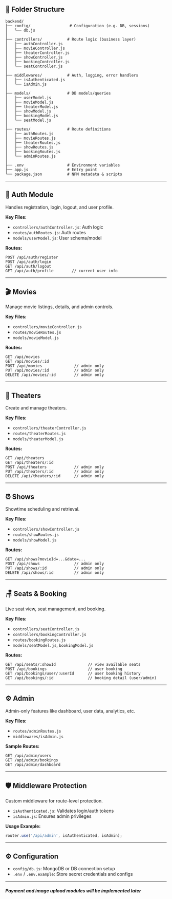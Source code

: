 ## 📁 Folder Structure

```
backend/
├── config/                 # Configuration (e.g. DB, sessions)
│   └── db.js
│
├── controllers/           # Route logic (business layer)
│   ├── authController.js
│   ├── movieController.js
│   ├── theaterController.js
│   ├── showController.js
│   ├── bookingController.js
│   └── seatController.js
│
├── middlewares/           # Auth, logging, error handlers
│   ├── isAuthenticated.js
│   └── isAdmin.js
│
├── models/                # DB models/queries
│   ├── userModel.js
│   ├── movieModel.js
│   ├── theaterModel.js
│   ├── showModel.js
│   ├── bookingModel.js
│   └── seatModel.js
│
├── routes/                # Route definitions
│   ├── authRoutes.js
│   ├── movieRoutes.js
│   ├── theaterRoutes.js
│   ├── showRoutes.js
│   ├── bookingRoutes.js
│   └── adminRoutes.js
│
├── .env                   # Environment variables
├── app.js                 # Entry point
└── package.json           # NPM metadata & scripts
```
---

## 🔐 Auth Module

Handles registration, login, logout, and user profile.

**Key Files:**
- `controllers/authController.js`: Auth logic
- `routes/authRoutes.js`: Auth routes
- `models/userModel.js`: User schema/model

**Routes:**
```
POST /api/auth/register  
POST /api/auth/login  
GET /api/auth/logout  
GET /api/auth/profile        // current user info
```

---

## 🎬 Movies

Manage movie listings, details, and admin controls.

**Key Files:**
- `controllers/movieController.js`
- `routes/movieRoutes.js`
- `models/movieModel.js`

**Routes:**
```
GET /api/movies  
GET /api/movies/:id  
POST /api/movies              // admin only  
PUT /api/movies/:id           // admin only  
DELETE /api/movies/:id        // admin only
```

---

## 🏢 Theaters

Create and manage theaters.

**Key Files:**
- `controllers/theaterController.js`
- `routes/theaterRoutes.js`
- `models/theaterModel.js`

**Routes:**
```
GET /api/theaters  
GET /api/theaters/:id  
POST /api/theaters            // admin only  
PUT /api/theaters/:id         // admin only  
DELETE /api/theaters/:id      // admin only
```

---

## ⏰ Shows

Showtime scheduling and retrieval.

**Key Files:**
- `controllers/showController.js`
- `routes/showRoutes.js`
- `models/showModel.js`

**Routes:**
```
GET /api/shows?movieId=...&date=...  
POST /api/shows               // admin only  
PUT /api/shows/:id            // admin only  
DELETE /api/shows/:id         // admin only
```

---

## 🪑 Seats & Booking

Live seat view, seat management, and booking.

**Key Files:**
- `controllers/seatController.js`
- `controllers/bookingController.js`
- `routes/bookingRoutes.js`
- `models/seatModel.js`, `bookingModel.js`

**Routes:**
```
GET /api/seats/:showId              // view available seats  
POST /api/bookings                  // user booking
GET /api/bookings/user/:userId      // user booking history  
GET /api/bookings/:id               // booking detail (user/admin)
```

---

## ⚙️ Admin

Admin-only features like dashboard, user data, analytics, etc.

**Key Files:**
- `routes/adminRoutes.js`
- `middlewares/isAdmin.js`

**Sample Routes:**
```
GET /api/admin/users  
GET /api/admin/bookings  
GET /api/admin/dashboard
```

---

## 🛡️ Middleware Protection

Custom middleware for route-level protection.

- `isAuthenticated.js`: Validates login/auth tokens
- `isAdmin.js`: Ensures admin privileges

**Usage Example:**
```js
router.use('/api/admin', isAuthenticated, isAdmin);
```

---

## ⚙️ Configuration

- `config/db.js`: MongoDB or DB connection setup
- `.env` / `.env.example`: Store secret credentials and configs

---
 #### *Payment and image upload modules will be implemented later*

